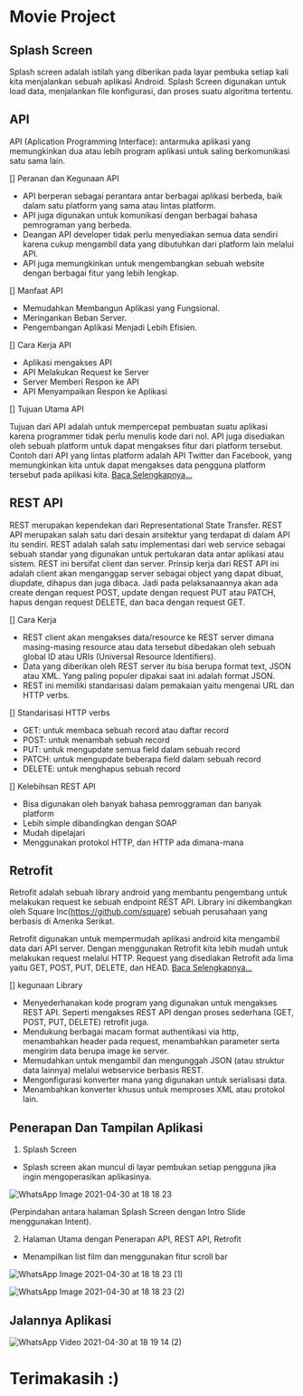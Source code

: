 # Movie Project

## Splash Screen
Splash screen adalah istilah yang diberikan pada layar pembuka setiap kali kita menjalankan sebuah aplikasi Android. Splash Screen digunakan untuk load data,  menjalankan file konfigurasi, dan proses suatu algoritma tertentu. 

## API
API (Aplication Programming Interface): antarmuka aplikasi yang memungkinkan dua atau lebih program aplikasi untuk saling berkomunikasi satu sama lain.

[] Peranan dan Kegunaan API

- API berperan sebagai perantara antar berbagai aplikasi berbeda, baik dalam satu platform yang sama atau lintas platform.
- API juga digunakan untuk komunikasi dengan berbagai bahasa pemrograman yang berbeda.
- Deangan API developer tidak perlu menyediakan semua data sendiri karena cukup mengambil data yang dibutuhkan dari platform lain melalui API.
- API juga memungkinkan untuk mengembangkan sebuah website dengan berbagai fitur yang lebih lengkap.

[] Manfaat API

- Memudahkan Membangun Aplikasi yang Fungsional.
- Meringankan Beban Server.
- Pengembangan Aplikasi Menjadi Lebih Efisien.

[] Cara Kerja API

- Aplikasi mengakses API
- API Melakukan Request ke Server
- Server Memberi Respon ke API
- API Menyampaikan Respon ke Aplikasi

[] Tujuan Utama API

Tujuan dari API adalah untuk mempercepat pembuatan suatu aplikasi karena programmer tidak perlu menulis kode dari nol. API juga disediakan oleh sebuah platform untuk dapat mengakses fitur dari platform tersebut. 
Contoh dari API yang lintas platform adalah API Twitter dan Facebook, yang memungkinkan kita untuk dapat mengakses data pengguna platform tersebut pada aplikasi kita. [ Baca Selengkapnya...](https://www.niagahoster.co.id/blog/api-adalah/?amp)
 
## REST API

REST merupakan kependekan dari Representational State Transfer. REST API merupakan salah satu dari desain arsitektur yang terdapat di dalam API itu sendiri. REST adalah salah satu implementasi dari web service sebagai sebuah standar yang digunakan untuk pertukaran data antar aplikasi atau sistem.
REST ini bersifat client dan server. Prinsip kerja dari REST API ini adalah client akan menganggap server sebagai object yang dapat dibuat, diupdate, dihapus dan juga dibaca. Jadi pada pelaksanaannya akan ada create dengan request POST, update dengan request PUT atau PATCH, hapus dengan request DELETE, dan baca dengan request GET.

[] Cara Kerja

- REST client akan mengakses data/resource ke REST server dimana masing-masing resource atau data tersebut dibedakan oleh sebuah global ID atau URIs (Universal Resource Identifiers).
- Data yang diberikan oleh REST server itu bisa berupa format text, JSON atau XML. Yang paling populer dipakai saat ini adalah format JSON.
- REST ini memiliki standarisasi dalam pemakaian yaitu mengenai URL dan HTTP verbs.

[] Standarisasi HTTP verbs

- GET: untuk membaca sebuah record atau daftar record
- POST: untuk menambah sebuah record
- PUT: untuk mengupdate semua field dalam sebuah record
- PATCH: untuk mengupdate beberapa field dalam sebuah record
- DELETE: untuk menghapus sebuah record

[] Kelebihsan REST API

- Bisa digunakan oleh banyak bahasa pemroggraman dan banyak platform
- Lebih simple dibandingkan dengan SOAP
- Mudah dipelajari
- Menggunakan protokol HTTP, dan HTTP ada dimana-mana

## Retrofit

Retrofit adalah sebuah library android yang membantu pengembang untuk melakukan request ke sebuah endpoint REST API. Library ini dikembangkan oleh Square Inc(https://github.com/square) sebuah perusahaan yang berbasis di Amerika Serikat. 

Retrofit digunakan untuk mempermudah aplikasi android kita mengambil data dari API server. Dengan menggunakan Retrofit kita lebih mudah untuk melakukan request melalui HTTP. Request yang disediakan Retrofit ada lima yaitu GET, POST, PUT, DELETE, dan HEAD. [ Baca Selengkapnya...](https://polinema-mobile.github.io/jobsheet/11-rev.html)

[] kegunaan Library 
- Menyederhanakan kode program yang digunakan untuk mengakses REST API. Seperti mengakses REST API dengan proses sederhana (GET, POST, PUT, DELETE) retrofit juga.
- Mendukung berbagai macam format authentikasi via http, menambahkan header pada request, menambahkan parameter serta mengirim data berupa image ke server.
- Memudahkan untuk mengambil dan mengunggah JSON (atau struktur data lainnya) melalui webservice berbasis REST.
- Mengonfigurasi konverter mana yang digunakan untuk serialisasi data.
- Menambahkan konverter khusus untuk memproses XML atau protokol lain.

## Penerapan Dan Tampilan Aplikasi


1. Splash Screen
- Splash screen akan muncul di layar pembukan setiap pengguna jika ingin mengoperasikan aplikasinya.

![WhatsApp Image 2021-04-30 at 18 18 23](https://user-images.githubusercontent.com/60412314/116707180-93b49100-a9f8-11eb-9bcf-0e75f9db3487.jpeg)

(Perpindahan antara halaman Splash Screen dengan Intro Slide menggunakan Intent).





2. Halaman Utama dengan Penerapan API, REST API, Retrofit
- Menampilkan list film dan menggunakan fitur scroll bar

![WhatsApp Image 2021-04-30 at 18 18 23 (1)](https://user-images.githubusercontent.com/60412314/116707185-957e5480-a9f8-11eb-8a63-a2619db8fec2.jpeg)

![WhatsApp Image 2021-04-30 at 18 18 23 (2)](https://user-images.githubusercontent.com/60412314/116707189-96af8180-a9f8-11eb-9a08-3005c7aff34d.jpeg)


## Jalannya Aplikasi

![WhatsApp Video 2021-04-30 at 18 19 14 (2)](https://user-images.githubusercontent.com/60412314/116710267-c14f0980-a9fb-11eb-8295-7e24b84fe020.gif)

# Terimakasih :)




